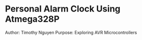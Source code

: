 # Personal Alarm Clock Using Atmega328P 
Author: Timothy Nguyen
Purpose: Exploring AVR Microcontrollers
